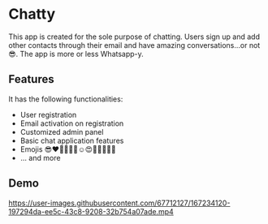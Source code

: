 # Chatty

This app is created for the sole purpose of chatting. Users sign up and add other contacts through their email and have amazing conversations...or not😎. The app is more or less Whatsapp-y.

## Features

It has the following functionalities:

- User registration
- Email activation on registration
- Customized admin panel
- Basic chat application features
- Emojis 😎❤🧑🏽👩🏽☺😍👨🏽📌🚀🎼
- ... and more

## Demo

https://user-images.githubusercontent.com/67712127/167234120-197294da-ee5c-43c8-9208-32b754a07ade.mp4

